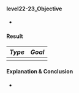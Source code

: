 #### level22-23_Objective

* 

#### Result

|**_Type_**|**_Goal_**|
|:--:|:--:|
|||

#### Explanation & Conclusion

* 